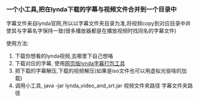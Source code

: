### 一个小工具,把在lynda下载的字幕与视频文件合并到一个目录中

字幕文件来自lynda官网,所以以字幕文件夹目录为准,将视频copy到对应目录中并使其与字幕名字保持一致(很多播放器都是在播放视频时找同名的字幕文件)

使用方法:

1. 下载你想看的lynda视频,去哪里下自己想咯
2. 下载对应的字幕, 使用[网页版lynda字幕打包工具](http://c4dsky.com/LyndaSubtitleGenerator/#)
3. 把下载的字幕解压,下载的视频解压(如果是iso文件也可以用虚拟光驱啥的加载)
4. 调用小工具, java -jar lynda_video_and_srt.jar 视频文件夹路径 字幕文件夹路径




